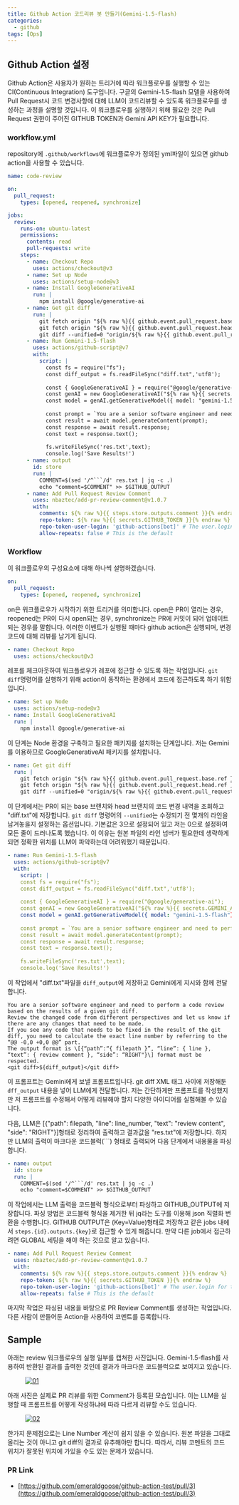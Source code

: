 ```yaml
---
title: Github Action 코드리뷰 봇 만들기(Gemini-1.5-flash)
categories:
  - github
tags: [Ops]
---
```

## Github Action 설정
Github Action은 사용자가 원하는 트리거에 따라 워크플로우를 실행할 수 있는 CI(Continuous Integration) 도구입니다. 구글의 Gemini-1.5-flash 모델을 사용하여 Pull Request시 코드 변경사항에 대해 LLM이 코드리뷰할 수 있도록 워크플로우를 생성하는 과정을 설명할 것입니다. 이 워크플로우를 실행하기 위해 필요한 것은 Pull Request 권한이 주어진 GITHUB TOKEN과 Gemini API KEY가 필요합니다.

### workflow.yml
repository에 `.github/workflows`에 워크플로우가 정의된 yml파일이 있으면 github action을 사용할 수 있습니다.
```yaml
name: code-review

on:
  pull_request:
    types: [opened, reopened, synchronize]

jobs:
  review:
    runs-on: ubuntu-latest
    permissions:
      contents: read
      pull-requests: write
    steps:
      - name: Checkout Repo
        uses: actions/checkout@v3
      - name: Set up Node
        uses: actions/setup-node@v3
      - name: Install GoogleGenerativeAI
        run: |
          npm install @google/generative-ai
      - name: Get git diff
        run: |
          git fetch origin "${% raw %}{{ github.event.pull_request.base.ref }}{% endraw %}"
          git fetch origin "${% raw %}{{ github.event.pull_request.head.ref }}{% endraw %}"
          git diff --unified=0 "origin/${% raw %}{{ github.event.pull_request.base.ref }}{% endraw %}" > "diff.txt"
      - name: Run Gemini-1.5-flash
        uses: actions/github-script@v7
        with:
          script: |
            const fs = require("fs");
            const diff_output = fs.readFileSync("diff.txt",'utf8');
            
            const { GoogleGenerativeAI } = require("@google/generative-ai");
            const genAI = new GoogleGenerativeAI("${% raw %}{{ secrets.GEMINI_API_KEY }}{% endraw %}");
            const model = genAI.getGenerativeModel({ model: "gemini-1.5-flash"});
            
            const prompt = `You are a senior software engineer and need to perform a code review based on the results of a given git diff. Review the changed code from different perspectives and let us know if there are any changes that need to be made. If you see any code that needs to be fixed in the result of the git diff, you need to calculate the exact line number by referring to the “@@ -0,0 +0,0 @@” part. The output format is \[{“path”:“{ filepath }”, “line”: { line }, “text”: { review comment }, “side”: “RIGHT"}\] format must be respected.\n<git diff>${diff_output}</git diff>`;
            const result = await model.generateContent(prompt);
            const response = await result.response;
            const text = response.text();
            
            fs.writeFileSync('res.txt',text);
            console.log('Save Results!')
      - name: output
        id: store
        run: |
          COMMENT=$(sed '/^```/d' res.txt | jq -c .)
          echo "comment=$COMMENT" >> $GITHUB_OUTPUT
      - name: Add Pull Request Review Comment
        uses: nbaztec/add-pr-review-comment@v1.0.7
        with:
          comments: ${% raw %}{{ steps.store.outputs.comment }}{% endraw %}
          repo-token: ${% raw %}{{ secrets.GITHUB_TOKEN }}{% endraw %}
          repo-token-user-login: 'github-actions[bot]' # The user.login for temporary GitHub tokens
          allow-repeats: false # This is the default
```

### Workflow
이 워크플로우의 구성요소에 대해 하나씩 설명하겠습니다.

```yaml
on:
  pull_request:
    types: [opened, reopened, synchronize]
```
on은 워크플로우가 시작하기 위한 트리거를 의미합니다. open은 PR이 열리는 경우, reopened는 PR이 다시 open되는 경우, synchronize는 PR에 커밋이 되어 업데이트 되는 경우를 말합니다. 이러한 이벤트가 실행될 때마다 github action은 실행되며, 변경 코드에 대해 리뷰를 남기게 됩니다.

```yaml
- name: Checkout Repo
  uses: actions/checkout@v3
```
레포를 체크아웃하여 워크플로우가 레포에 접근할 수 있도록 하는 작업입니다. `git diff`명령어를 실행하기 위해 action이 동작하는 환경에서 코드에 접근하도록 하기 위함입니다.

```yaml
- name: Set up Node
  uses: actions/setup-node@v3
- name: Install GoogleGenerativeAI
  run: |
    npm install @google/generative-ai
```
이 단계는 Node 환경을 구축하고 필요한 패키지를 설치하는 단계입니다. 저는 Gemini를 이용하므로 GoogleGenerativeAI 패키지를 설치합니다.

```yaml
- name: Get git diff
  run: |
    git fetch origin "${% raw %}{{ github.event.pull_request.base.ref }}{% endraw %}"
    git fetch origin "${% raw %}{{ github.event.pull_request.head.ref }}{% endraw %}"
    git diff --unified=0 "origin/${% raw %}{{ github.event.pull_request.base.ref }}{% endraw %}" > "diff.txt"
```
이 단계에서는 PR이 되는 base 브랜치와 head 브랜치의 코드 변경 내역을 조회하고 "diff.txt"에 저장합니다. `git diff` 명령어의 `--unified`는 수정되기 전 몇개의 라인을 남겨놓을지 설정하는 옵션입니다. 기본값은 3으로 설정되어 있고 저는 0으로 설정하여 모든 줄이 드러나도록 했습니다. 이 이유는 원본 파일의 라인 넘버가 필요한데 생략하게 되면 정확한 위치를 LLM이 파악하는데 어려워했기 때문입니다.

```yaml
- name: Run Gemini-1.5-flash
  uses: actions/github-script@v7
  with:
    script: |
    const fs = require("fs");
    const diff_output = fs.readFileSync("diff.txt",'utf8');
    
    const { GoogleGenerativeAI } = require("@google/generative-ai");
    const genAI = new GoogleGenerativeAI("${% raw %}{{ secrets.GEMINI_API_KEY }}{% endraw %}");
    const model = genAI.getGenerativeModel({ model: "gemini-1.5-flash"});
    
    const prompt = `You are a senior software engineer and need to perform a code review based on the results of a given git diff. Review the changed code from different perspectives and let us know if there are any changes that need to be made. If you see any code that needs to be fixed in the result of the git diff, you need to calculate the exact line number by referring to the “@@ -0,0 +0,0 @@” part. The output format is \[{“path”:“{ filepath }”, “line”: { line }, “text”: { review comment }, “side”: “RIGHT"}\] format must be respected.\n<git diff>${diff_output}</git diff>`;
    const result = await model.generateContent(prompt);
    const response = await result.response;
    const text = response.text();
    
    fs.writeFileSync('res.txt',text);
    console.log('Save Results!')
```
이 작업에서 "diff.txt"파일을 `diff_output`에 저장하고 Gemini에게 지시와 함께 전달합니다. 

```
You are a senior software engineer and need to perform a code review based on the results of a given git diff. 
Review the changed code from different perspectives and let us know if there are any changes that need to be made. 
If you see any code that needs to be fixed in the result of the git diff, you need to calculate the exact line number by referring to the “@@ -0,0 +0,0 @@” part. 
The output format is \[{“path”:“{ filepath }”, “line”: { line }, “text”: { review comment }, “side”: “RIGHT"}\] format must be respected.
<git diff>${diff_output}</git diff>
```
이 프롬프트는 Gemini에게 보낼 프롬프트입니다. git diff XML 태그 사이에 저장해둔 `dff_output` 내용을 넣어 LLM에게 전달합니다. 저는 간단하게만 프롬프트를 작성했지만 저 프롬프트를 수정해서 어떻게 리뷰해야 할지 다양한 아이디어를 실험해볼 수 있습니다.

다음, LLM은 [{"path": filepath, "line": line_number, "text": "review content", "side": "RIGHT"}]형태로 정리하여 출력하고 결과값을 "res.txt"에 저장합니다. 하지만 LLM의 출력이 마크다운 코드블럭(```) 형태로 출력되어 다음 단계에서 내용물을 파싱합니다.

```yaml
- name: output
  id: store
  run: |
    COMMENT=$(sed '/^```/d' res.txt | jq -c .)
    echo "comment=$COMMENT" >> $GITHUB_OUTPUT
```
이 작업에서는 LLM 출력을 코드블럭 형식으로부터 파싱하고 GITHUB_OUTPUT에 저장합니다. 파싱 방법은 코드블럭 형식을 제거한 뒤 jq라는 도구를 이용해 json 직렬화 변환을 수행합니다. GITHUB OUTPUT은 (Key=Value)형태로 저장하고 같은 jobs 내에서 `steps.{id}.outputs.{key}`로 접근할 수 있게 해줍니다. 만약 다른 job에서 접근하려면 GLOBAL 세팅을 해야 하는 것으로 알고 있습니다.

```yaml
- name: Add Pull Request Review Comment
  uses: nbaztec/add-pr-review-comment@v1.0.7
  with:
    comments: ${% raw %}{{ steps.store.outputs.comment }}{% endraw %}
    repo-token: ${% raw %}{{ secrets.GITHUB_TOKEN }}{% endraw %}
    repo-token-user-login: 'github-actions[bot]' # The user.login for temporary GitHub tokens
    allow-repeats: false # This is the default
```
마지막 작업은 파싱된 내용을 바탕으로 PR Review Comment를 생성하는 작업입니다. 다른 사람이 만들어둔 Action을 사용하여 코멘트를 등록합니다.

## Sample
아래는 review 워크플로우의 실행 일부를 캡쳐한 사진입니다. Gemini-1.5-flash를 사용하여 반환된 결과를 출력한 것인데 결과가 마크다운 코드블럭으로 보여지고 있습니다.
<figure>
  <a href="https://1drv.ms/i/s!AoC6BbMk0S9Qm369AZoebGqnqsyD?embed=1&width=1631&height=1094" data-lightbox="gallery">
    <img src="https://1drv.ms/i/s!AoC6BbMk0S9Qm369AZoebGqnqsyD?embed=1&width=1631&height=1094" alt="01">
  </a>
</figure>

아래 사진은 실제로 PR 리뷰를 위한 Comment가 등록된 모습입니다. 이는 LLM을 실행할 때 프롬프트를 어떻게 작성하냐에 따라 다르게 리뷰할 수도 있습니다.
<figure>
  <a href="https://1drv.ms/i/s!AoC6BbMk0S9Qm30-fNFY1PqDL6DL?embed=1&width=928&height=451" data-lightbox="gallery">
    <img src="https://1drv.ms/i/s!AoC6BbMk0S9Qm30-fNFY1PqDL6DL?embed=1&width=928&height=451" alt="02">
  </a>
</figure>

한가지 문제점으로는 Line Number 계산이 쉽지 않을 수 있습니다. 원본 파일을 그대로 올리는 것이 아니고 git diff의 결과로 유추해야만 합니다. 따라서, 리뷰 코멘트의 코드 위치가 잘못된 위치에 가있을 수도 있는 문제가 있습니다.

### PR Link
- [https://github.com/emeraldgoose/github-action-test/pull/3](https://github.com/emeraldgoose/github-action-test/pull/3)